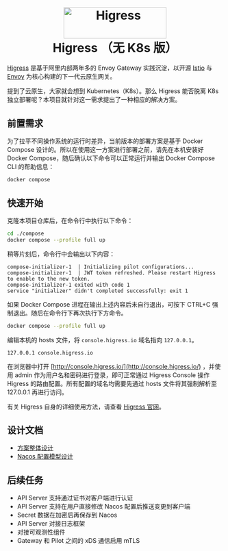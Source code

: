 <h1 align="center">
    <img src="https://img.alicdn.com/imgextra/i2/O1CN01NwxLDd20nxfGBjxmZ_!!6000000006895-2-tps-960-290.png" alt="Higress" width="240" height="72.5">
  <br>
  Higress （无 K8s 版）
</h1>

[Higress](https://github.com/alibaba/higress/) 是基于阿里内部两年多的 Envoy Gateway 实践沉淀，以开源 [Istio](https://github.com/istio/istio) 与 [Envoy](https://github.com/envoyproxy/envoy) 为核心构建的下一代云原生网关。

提到了云原生，大家就会想到 Kubernetes（K8s）。那么 Higress 能否脱离 K8s 独立部署呢？本项目就针对这一需求提出了一种相应的解决方案。

## 前置需求

为了拉平不同操作系统的运行时差异，当前版本的部署方案是基于 Docker Compose 设计的。所以在使用这一方案进行部署之前，请先在本机安装好 Docker Compose，随后确认以下命令可以正常运行并输出 Docker Compose CLI 的帮助信息：

```bash
docker compose
```

## 快速开始

克隆本项目仓库后，在命令行中执行以下命令：

```bash
cd ./compose
docker compose --profile full up
```

稍等片刻后，命令行中会输出以下内容：

```
compose-initializer-1  | Initializing pilot configurations...
compose-initializer-1  | JWT token refreshed. Please restart Higress to enable to the new token.
compose-initializer-1 exited with code 1
service "initializer" didn't completed successfully: exit 1
```

如果 Docker Compose 进程在输出上述内容后未自行退出，可按下 CTRL+C 强制退出。随后在命令行下再次执行下方命令。

```bash
docker compose --profile full up
```

编辑本机的 hosts 文件，将 `console.higress.io` 域名指向 `127.0.0.1`。

```
127.0.0.1 console.higress.io
```

在浏览器中打开 [http://console.higress.io/](http://console.higress.io/) ，并使用 admin 作为用户名和密码进行登录，即可正常通过 Higress Console 操作 Higress 的路由配置。所有配置的域名均需要先通过 hosts 文件将其强制解析至 127.0.0.1 再进行访问。

有关 Higress 自身的详细使用方法，请查看 [Higress 官网](http://higress.io/)。
## 设计文档

- [方案整体设计](./docs/design.md)
- [Nacos 配置模型设计](./docs/nacos.md)

## 后续任务

- API Server 支持通过证书对客户端进行认证
- API Server 支持在用户直接修改 Nacos 配置后推送变更到客户端
- Secret 数据在加密后再保存到 Nacos
- API Server 对接日志框架
- 对接可观测性组件
- Gateway 和 Pilot 之间的 xDS 通信启用 mTLS